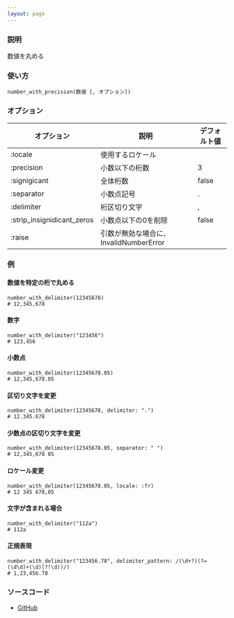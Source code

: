 ```yaml
---
layout: page
---
```

### 説明
数値を丸める

### 使い方
    number_with_precision(数値 [, オプション])

### オプション

オプション                      | 説明 | デフォルト値
-------------------------- | ---------------------------- | ----
:locale                    | 使用するロケール |
:precision                 | 小数以下の桁数 | 3
:signigicant               | 全体桁数 | false
:separator                 | 小数点記号 | .
:delimiter                 | 桁区切り文字 | ,
:strip_insignidicant_zeros | 小数点以下の0を削除 | false
:raise                     | 引数が無効な場合に、InvalidNumberError |

### 例
#### 数値を特定の桁で丸める
    number_with_delimiter(12345678)
    # 12,345,678

#### 数字
    number_with_delimiter("123456")
    # 123,456

#### 小数点
    number_with_delimiter(12345678.05)
    # 12,345,678.05

#### 区切り文字を変更
    number_with_delimiter(12345678, delimiter: ".")
    # 12.345.678

#### 少数点の区切り文字を変更
    number_with_delimiter(12345678.05, separator: " ")
    # 12,345,678 05

#### ロケール変更
    number_with_delimiter(12345678.05, locale: :fr)
    # 12 345 678,05

#### 文字が含まれる場合
    number_with_delimiter("112a")
    # 112a

#### 正規表現
    number_with_delimiter("123456.78", delimiter_pattern: /(\d+?)(?=(\d\d)+(\d)(?!\d))/)
    # 1,23,456.78

### ソースコード
* [GitHub](https://github.com/rails/rails/blob/f33d52c95217212cbacc8d5e44b5a8e3cdc6f5b3/actionview/lib/action_view/helpers/number_helper.rb#L249)
